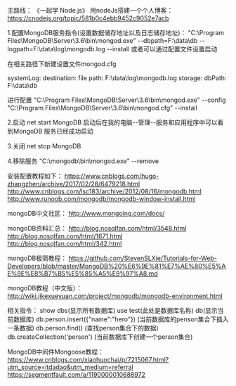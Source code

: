 主路线：
《一起学 Node.js》
用nodeJs搭建一个个人博客：
https://cnodejs.org/topic/581b0c4ebb9452c9052e7acb


1.配置MongoDB服务指令(设置数据储存地址以及日志储存地址)：
"C:\Program Files\MongoDB\Server\3.6\bin\mongod.exe" --dbpath=F:\data\db --logpath=F:\data\log\mongodb.log --install
或者可以通过配置文件设置启动

在相关路径下新建设置文件mongod.cfg

systemLog:
destination: file
path: F:\data\log\mongodb.log
storage:
dbPath: F:\data\db

进行配置
"C:\Program Files\MongoDB\Server\3.6\bin\mongod.exe" --config "C:\Program Files\MongoDB\Server\3.6\bin\mongod.cfg" --install

2.启动
net start MongoDB
启动后在我的电脑--管理--服务和应用程序中可以看到MongoDB 服务已经成功启动

3.关闭
net stop MongoDB

4.移除服务
"C:\mongodb\bin\mongod.exe" --remove

安装配置教程如下：
https://www.cnblogs.com/hugo-zhangzhen/archive/2017/02/28/6479218.html
http://www.cnblogs.com/lsc183/archive/2012/08/16/mongodb.html
http://www.runoob.com/mongodb/mongodb-window-install.html



mongoDB中文社区：
http://www.mongoing.com/docs/

mongoDB资料汇总：
http://blog.nosqlfan.com/html/3548.html
http://blog.nosqlfan.com/html/1671.html
http://blog.nosqlfan.com/html/342.html

mongoDB极简教程：
https://github.com/StevenSLXie/Tutorials-for-Web-Developers/blob/master/MongoDB%20%E6%9E%81%E7%AE%80%E5%AE%9E%E8%B7%B5%E5%85%A5%E9%97%A8.md


mongoDB教程（中文版）：
http://wiki.jikexueyuan.com/project/mongodb/mongodb-environment.html

相关指令：
show dbs(显示所有数据库)
use test(此处是数据库名称)
db(显示当前数据库)
db.person.insert({"name":"hero"}) (当前数据库的penson集合下插入一条数据)
db.person.find()  (查找person集合下的数据)
db.createCollection('person') (当前数据库下创建一个person集合)


MongoDB中间件Mongoose教程：
https://www.cnblogs.com/xiaohuochai/p/7215067.html?utm_source=itdadao&utm_medium=referral
https://segmentfault.com/a/1190000010688972
